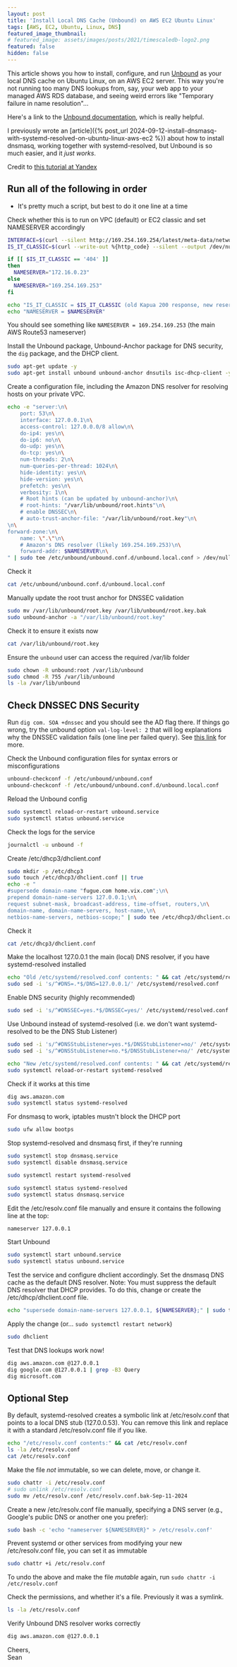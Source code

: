 ```yaml
---
layout: post
title: 'Install Local DNS Cache (Unbound) on AWS EC2 Ubuntu Linux'
tags: [AWS, EC2, Ubuntu, Linux, DNS]
featured_image_thumbnail:
# featured_image: assets/images/posts/2021/timescaledb-logo2.png
featured: false
hidden: false
---
```

This article shows you how to install, configure, and run [Unbound](https://unbound.docs.nlnetlabs.nl/en/latest/) as your local DNS cache on Ubuntu Linux, on an AWS EC2 server. This way you're not running too many DNS lookups from, say, your web app to your managed AWS RDS database, and seeing weird errors like "Temporary failure in name resolution"...

Here's a link to the [Unbound documentation](https://unbound.docs.nlnetlabs.nl/en/latest/), which is really helpful.

I previously wrote an [article]({% post_url 2024-09-12-install-dnsmasq-with-systemd-resolved-on-ubuntu-linux-aws-ec2 %}) about how to install dnsmasq, working together with systemd-resolved, but Unbound is so much easier, and it *just works*.

Credit to [this tutorial at Yandex](https://yandex.cloud/en/docs/tutorials/infrastructure-management/local-dns-cache)

## Run all of the following in order

* It's pretty much a script, but best to do it one line at a time

Check whether this is to run on VPC (default) or EC2 classic and set NAMESERVER accordingly

```bash
INTERFACE=$(curl --silent http://169.254.169.254/latest/meta-data/network/interfaces/macs/ | head -n1)
IS_IT_CLASSIC=$(curl --write-out %{http_code} --silent --output /dev/null http://169.254.169.254/latest/meta-data/network/interfaces/macs/${INTERFACE}/vpc-id)

if [[ $IS_IT_CLASSIC == '404' ]]
then
  NAMESERVER="172.16.0.23"
else
  NAMESERVER="169.254.169.253"
fi

echo "IS_IT_CLASSIC = $IS_IT_CLASSIC (old Kapua 200 response, new reserved instance, 401)"
echo "NAMESERVER = $NAMESERVER"
```

You should see something like `NAMESERVER = 169.254.169.253` (the main AWS Route53 nameserver)

Install the Unbound package, Unbound-Anchor package for DNS security, the `dig` package, and the DHCP client.

```bash
sudo apt-get update -y
sudo apt-get install unbound unbound-anchor dnsutils isc-dhcp-client -y
```

Create a configuration file, including the Amazon DNS resolver for resolving hosts on your private VPC.

```bash
echo -e "server:\n\
    port: 53\n\
    interface: 127.0.0.1\n\
    access-control: 127.0.0.0/8 allow\n\
    do-ip4: yes\n\
    do-ip6: no\n\
    do-udp: yes\n\
    do-tcp: yes\n\
    num-threads: 2\n\
    num-queries-per-thread: 1024\n\
    hide-identity: yes\n\
    hide-version: yes\n\
    prefetch: yes\n\
    verbosity: 1\n\
    # Root hints (can be updated by unbound-anchor)\n\
    # root-hints: "/var/lib/unbound/root.hints"\n\
    # enable DNSSEC\n\
    # auto-trust-anchor-file: "/var/lib/unbound/root.key"\n\
\n\
forward-zone:\n\
    name: \".\"\n\
    # Amazon's DNS resolver (likely 169.254.169.253)\n\
    forward-addr: $NAMESERVER\n\
" | sudo tee /etc/unbound/unbound.conf.d/unbound.local.conf > /dev/null
```

Check it

```bash
cat /etc/unbound/unbound.conf.d/unbound.local.conf
```

Manually update the root trust anchor for DNSSEC validation

```bash
sudo mv /var/lib/unbound/root.key /var/lib/unbound/root.key.bak
sudo unbound-anchor -a "/var/lib/unbound/root.key"
```

Check it to ensure it exists now

```bash
cat /var/lib/unbound/root.key
```

Ensure the `unbound` user can access the required /var/lib folder

```bash
sudo chown -R unbound:root /var/lib/unbound
sudo chmod -R 755 /var/lib/unbound
ls -la /var/lib/unbound
```

## Check DNSSEC DNS Security

Run `dig com. SOA +dnssec` and you should see the AD flag there. If things go wrong, try the unbound option `val-log-level: 2` that will log explanations why the DNSSEC validation fails (one line per failed query). See [this link](https://nlnetlabs.nl/documentation/unbound/howto-anchor/) for more.

Check the Unbound configuration files for syntax errors or misconfigurations

```bash
unbound-checkconf -f /etc/unbound/unbound.conf
unbound-checkconf -f /etc/unbound/unbound.conf.d/unbound.local.conf
```

Reload the Unbound config

```bash
sudo systemctl reload-or-restart unbound.service
sudo systemctl status unbound.service
```

Check the logs for the service

```sh
journalctl -u unbound -f
```

Create /etc/dhcp3/dhclient.conf

```bash
sudo mkdir -p /etc/dhcp3
sudo touch /etc/dhcp3/dhclient.conf || true
echo -e "
#supersede domain-name "fugue.com home.vix.com";\n\
prepend domain-name-servers 127.0.0.1;\n\
request subnet-mask, broadcast-address, time-offset, routers,\n\
domain-name, domain-name-servers, host-name,\n\
netbios-name-servers, netbios-scope;" | sudo tee /etc/dhcp3/dhclient.conf > /dev/null
```

Check it

```bash
cat /etc/dhcp3/dhclient.conf
```

Make the localhost 127.0.0.1 the main (local) DNS resolver, if you have systemd-resolved installed

```bash
echo "Old /etc/systemd/resolved.conf contents: " && cat /etc/systemd/resolved.conf
sudo sed -i 's/^#DNS=.*$/DNS=127.0.0.1/' /etc/systemd/resolved.conf
```

Enable DNS security (highly recommended)

```bash
sudo sed -i 's/^#DNSSEC=yes.*$/DNSSEC=yes/' /etc/systemd/resolved.conf
```

Use Unbound instead of systemd-resolved (i.e. we don't want systemd-resolved to be the DNS Stub Listener)

```bash
sudo sed -i 's/^#DNSStubListener=yes.*$/DNSStubListener=no/' /etc/systemd/resolved.conf
sudo sed -i 's/^#DNSStubListener=no.*$/DNSStubListener=no/' /etc/systemd/resolved.conf

echo "New /etc/systemd/resolved.conf contents: " && cat /etc/systemd/resolved.conf
sudo systemctl reload-or-restart systemd-resolved
```

Check if it works at this time

```bash
dig aws.amazon.com
sudo systemctl status systemd-resolved
```

For dnsmasq to work, iptables mustn't block the DHCP port

```bash
sudo ufw allow bootps
```

Stop systemd-resolved and dnsmasq first, if they're running

```bash
sudo systemctl stop dnsmasq.service
sudo systemctl disable dnsmasq.service

sudo systemctl restart systemd-resolved

sudo systemctl status systemd-resolved
sudo systemctl status dnsmasq.service
```

Edit the /etc/resolv.conf file manually and ensure it contains the following line at the top:

```bash
nameserver 127.0.0.1
```

Start Unbound

```bash
sudo systemctl start unbound.service
sudo systemctl status unbound.service
```

Test the service and configure dhclient accordingly.
Set the dnsmasq DNS cache as the default DNS resolver.
Note: You must suppress the default DNS resolver that DHCP provides.
To do this, change or create the /etc/dhcp/dhclient.conf file.

```bash
echo "supersede domain-name-servers 127.0.0.1, ${NAMESERVER};" | sudo tee /etc/dhcp/dhclient.conf > /dev/null 
```

Apply the change (or… `sudo systemctl restart network`)

```bash
sudo dhclient
```

Test that DNS lookups work now!

```bash
dig aws.amazon.com @127.0.0.1
dig google.com @127.0.0.1 | grep -B3 Query
dig microsoft.com
```

## Optional Step

By default, systemd-resolved creates a symbolic link at /etc/resolv.conf that points to a local DNS stub (127.0.0.53). You can remove this link and replace it with a standard /etc/resolv.conf file if you like.

```bash
echo "/etc/resolv.conf contents:" && cat /etc/resolv.conf
ls -la /etc/resolv.conf
cat /etc/resolv.conf
```

Make the file *not* immutable, so we can delete, move, or change it.

```bash
sudo chattr -i /etc/resolv.conf
# sudo unlink /etc/resolv.conf 
sudo mv /etc/resolv.conf /etc/resolv.conf.bak-Sep-11-2024
```

Create a new /etc/resolv.conf file manually, specifying a DNS server (e.g., Google's public DNS or another one you prefer):

```bash
sudo bash -c 'echo "nameserver ${NAMESERVER}" > /etc/resolv.conf'
```

Prevent systemd or other services from modifying your new /etc/resolv.conf file, you can set it as immutable

```bash
sudo chattr +i /etc/resolv.conf
```

To undo the above and make the file *mutable* again, run `sudo chattr -i /etc/resolv.conf`

Check the permissions, and whether it's a file. Previously it was a symlink.

```bash
ls -la /etc/resolv.conf
```

Verify Unbound DNS resolver works correctly

```bash
dig aws.amazon.com @127.0.0.1
```

Cheers, <br>
Sean
